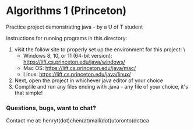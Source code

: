 # Algorithms 1 (Princeton)
 Practice project demonstrating java - by a U of T student

Instructions for running programs in this directory:
1. visit the follow site to properly set up the environment for this project: \
   - Windows 8, 10, or 11 (64-bit version): https://lift.cs.princeton.edu/java/windows/
   - Mac OS: https://lift.cs.princeton.edu/java/mac/
   - Linux: https://lift.cs.princeton.edu/java/linux/
2. Next, open the project in whichever java editor of your choice
3. Complile and run any files ending with .java - any file of your choice, it's that simple!

### Questions, bugs, want to chat?

Contact me at: henryt(dot)chen(at)mail(dot)utoronto(dot)ca
